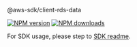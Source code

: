 @aws-sdk/client-rds-data

[![NPM version](https://img.shields.io/npm/v/@aws-sdk/client-rds-data/beta.svg)](https://www.npmjs.com/package/@aws-sdk/client-rds-data)
[![NPM downloads](https://img.shields.io/npm/dm/@aws-sdk/client-rds-data.svg)](https://www.npmjs.com/package/@aws-sdk/client-rds-data)

For SDK usage, please step to [SDK readme](https://github.com/aws/aws-sdk-js-v3).

